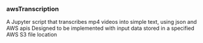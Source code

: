 ### awsTranscription

A Jupyter script that transcribes mp4 videos into simple text, using json and AWS apis
Designed to be implemented with input data stored in a specified AWS S3 file location
